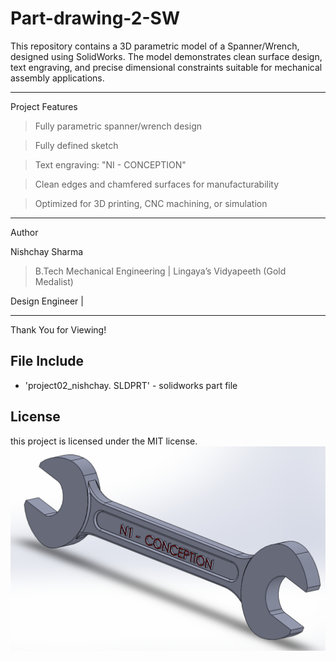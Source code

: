 # Part-drawing-2-SW
This repository contains a 3D parametric model of a Spanner/Wrench, designed using SolidWorks. The model demonstrates clean surface design, text engraving, and precise dimensional constraints suitable for mechanical assembly applications.


---

Project Features

>Fully parametric spanner/wrench design

>Fully defined sketch

>Text engraving: "NI - CONCEPTION"

>Clean edges and chamfered surfaces for manufacturability


>Optimized for 3D printing, CNC machining, or simulation

---

Author

Nishchay Sharma

> B.Tech Mechanical Engineering | Lingaya’s Vidyapeeth (Gold Medalist)

Design Engineer |


---


Thank You for Viewing!


## File Include
- 'project02_nishchay.  SLDPRT' -
solidworks part file
## License
this project is licensed under the MIT license.
![Part Drawing Preview](part2.png)
